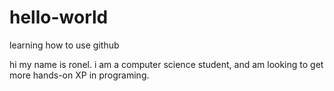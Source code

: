 # hello-world
learning how to use github

hi my name is ronel. i am a computer science student,
and am looking to get more hands-on XP in programing.
